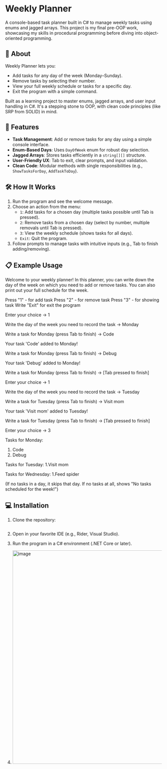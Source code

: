 # Weekly Planner

A console-based task planner built in C# to manage weekly tasks using enums and jagged arrays. This project is my final pre-OOP work, showcasing my skills in procedural programming before diving into object-oriented programming.

## 📖 About

Weekly Planner lets you:
- Add tasks for any day of the week (Monday–Sunday).
- Remove tasks by selecting their number.
- View your full weekly schedule or tasks for a specific day.
- Exit the program with a simple command.

Built as a learning project to master enums, jagged arrays, and user input handling in C#. It's a stepping stone to OOP, with clean code principles (like SRP from SOLID) in mind.

## 🚀 Features
- **Task Management**: Add or remove tasks for any day using a simple console interface.
- **Enum-Based Days**: Uses `DayOfWeek` enum for robust day selection.
- **Jagged Arrays**: Stores tasks efficiently in a `string[][]` structure.
- **User-Friendly UX**: Tab to exit, clear prompts, and input validation.
- **Clean Code**: Modular methods with single responsibilities (e.g., `ShowTasksForDay`, `AddTaskToDay`).

## 🛠️ How It Works
1. Run the program and see the welcome message.
2. Choose an action from the menu:
   - `1`: Add tasks for a chosen day (multiple tasks possible until Tab is pressed).
   - `2`: Remove tasks from a chosen day (select by number, multiple removals until Tab is pressed).
   - `3`: View the weekly schedule (shows tasks for all days).
   - `Exit`: Quit the program.
3. Follow prompts to manage tasks with intuitive inputs (e.g., Tab to finish adding/removing).

## 📋 Example Usage
Welcome to your weekly planner!
In this planner, you can write down the day of the week on which you need to add or remove tasks.
You can also print out your full schedule for the week.

Press "1" - for add task
Press "2" - for remove task
Press "3" - for showing task
Write "Exit" for exit the program

Enter your choice -> 1

Write the day of the week you need to record the task -> Monday

Write a task for Monday (press Tab to finish) -> Code

Your task 'Code' added to Monday!

Write a task for Monday (press Tab to finish) -> Debug

Your task 'Debug' added to Monday!

Write a task for Monday (press Tab to finish) -> [Tab pressed to finish]

Enter your choice -> 1

Write the day of the week you need to record the task -> Tuesday

Write a task for Tuesday (press Tab to finish) -> Visit mom

Your task 'Visit mom' added to Tuesday!

Write a task for Tuesday (press Tab to finish) -> [Tab pressed to finish]

Enter your choice -> 3

Tasks for Monday:

1. Code
2. Debug

Tasks for Tuesday:
1.Visit mom

Tasks for Wednesday:
1.Feed spider

(If no tasks in a day, it skips that day. If no tasks at all, shows "No tasks scheduled for the week!")

## 💻 Installation
1. Clone the repository:
   ```bash git clone https://github.com/AwaIIenceCode/WeeklyPlanner.git
2. Open in your favorite IDE (e.g., Rider, Visual Studio).
3. Run the program in a C# environment (.NET Core or later).

4. <img width="966" height="687" alt="image" src="https://github.com/user-attachments/assets/db15a789-e9e8-40c1-925d-5923e4045a64" />
